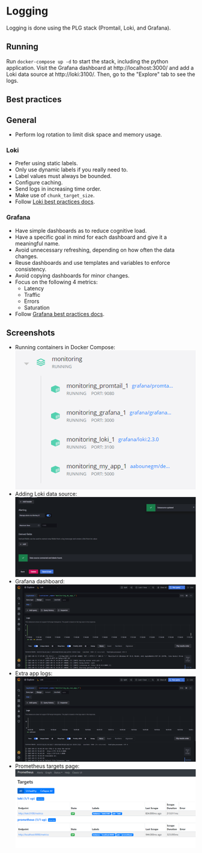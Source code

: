 # Logging

Logging is done using the PLG stack (Promtail, Loki, and Grafana).

## Running

Run `docker-compose up -d` to start the stack, including the python application.
Visit the Grafana dashboard at http://localhost:3000/ and add a Loki data source at http://loki:3100/.
Then, go to the "Explore" tab to see the logs.

## Best practices

## General

- Perform log rotation to limit disk space and memory usage.

### Loki

- Prefer using static labels.
- Only use dynamic labels if you really need to.
- Label values must always be bounded.
- Configure caching.
- Send logs in increasing time order.
- Make use of `chunk_target_size`.
- Follow [Loki best practices docs](https://grafana.com/docs/loki/latest/best-practices/).

### Grafana

- Have simple dashboards as to reduce cognitive load.
- Have a specific goal in mind for each dashboard and give it a meaningful name.
- Avoid unnecessary refreshing, depending on how often the data changes.
- Reuse dashboards and use templates and variables to enforce consistency.
- Avoid copying dashboards for minor changes.
- Focus on the following 4 metrics:
  - Latency
  - Traffic
  - Errors
  - Saturation
- Follow [Grafana best practices docs](https://grafana.com/docs/grafana/latest/best-practices/).

## Screenshots

- Running containers in Docker Compose:
  ![](./images/Docker%20Desktop.png)
- Adding Loki data source:
  ![](./images/Loki%20Added%20and%20Tested.png)
- Grafana dashboard:
  ![](./images/Grafana%20logs.png)
- Extra app logs:
  ![](./images/Vue%20app%20logs.png)
- Prometheus targets page:
  ![](./images/Prometheus%20targets.png)

